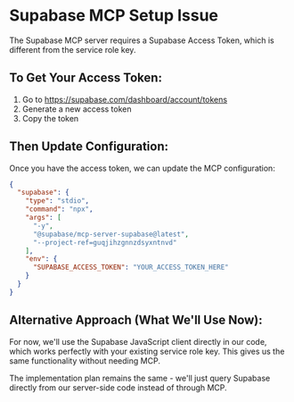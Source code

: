# Supabase MCP Setup Issue

The Supabase MCP server requires a Supabase Access Token, which is different from the service role key. 

## To Get Your Access Token:

1. Go to https://supabase.com/dashboard/account/tokens
2. Generate a new access token
3. Copy the token

## Then Update Configuration:

Once you have the access token, we can update the MCP configuration:

```json
{
  "supabase": {
    "type": "stdio",
    "command": "npx",
    "args": [
      "-y",
      "@supabase/mcp-server-supabase@latest",
      "--project-ref=guqjihzgnnzdsyxntnvd"
    ],
    "env": {
      "SUPABASE_ACCESS_TOKEN": "YOUR_ACCESS_TOKEN_HERE"
    }
  }
}
```

## Alternative Approach (What We'll Use Now):

For now, we'll use the Supabase JavaScript client directly in our code, which works perfectly with your existing service role key. This gives us the same functionality without needing MCP.

The implementation plan remains the same - we'll just query Supabase directly from our server-side code instead of through MCP.